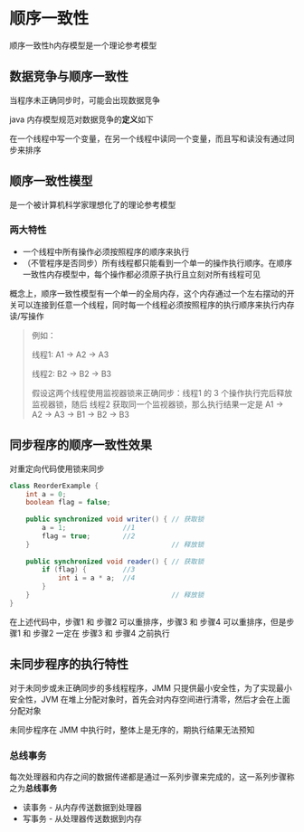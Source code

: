 # 顺序一致性

顺序一致性h内存模型是一个理论参考模型



## 数据竞争与顺序一致性

当程序未正确同步时，可能会出现数据竞争

java 内存模型规范对数据竞争的**定义**如下

在一个线程中写一个变量，在另一个线程中读同一个变量，而且写和读没有通过同步来排序



## 顺序一致性模型

是一个被计算机科学家理想化了的理论参考模型

### 两大特性

* 一个线程中所有操作必须按照程序的顺序来执行
* （不管程序是否同步）所有线程都只能看到一个单一的操作执行顺序。在顺序一致性内存模型中，每个操作都必须原子执行且立刻对所有线程可见

概念上，顺序一致性模型有一个单一的全局内存，这个内存通过一个左右摆动的开关可以连接到任意一个线程，同时每一个线程必须按照程序的执行顺序来执行内存读/写操作

> 例如：
>
> 线程1: A1 -> A2 -> A3
>
> 线程2: B2 -> B2 -> B3
>
> 假设这两个线程使用监视器锁来正确同步：线程1 的 3 个操作执行完后释放监视器锁，随后 线程2 获取同一个监视器锁，那么执行结果一定是 A1 -> A2 -> A3 -> B1 -> B2 -> B3



## 同步程序的顺序一致性效果

对重定向代码使用锁来同步

```java
class ReorderExample {
    int a = 0;
    boolean flag = false;
    
    public synchronized void writer() { // 获取锁
        a = 1;				//1
        flag = true;		//2
    }									// 释放锁
    
    public synchronized void reader() {	// 获取锁
        if (flag) {			//3
            int i = a * a; 	//4
        }
    }									// 释放锁
}
```

在上述代码中，步骤1 和 步骤2 可以重排序，步骤3 和 步骤4 可以重排序，但是步骤1 和 步骤2 一定在 步骤3 和 步骤4 之前执行



## 未同步程序的执行特性

对于未同步或未正确同步的多线程程序，JMM 只提供最小安全性，为了实现最小安全性，JVM 在堆上分配对象时，首先会对内存空间进行清零，然后才会在上面分配对象

未同步程序在 JMM 中执行时，整体上是无序的，期执行结果无法预知

### 总线事务

每次处理器和内存之间的数据传递都是通过一系列步骤来完成的，这一系列步骤称之为**总线事务**

* 读事务 - 从内存传送数据到处理器 
* 写事务 - 从处理器传送数据到内存
